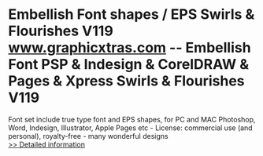 # Embellish Font shapes / EPS Swirls & Flourishes V119<br />www.graphicxtras.com -- Embellish Font PSP & Indesign & CorelDRAW & Pages & Xpress Swirls & Flourishes V119

Font set include true type font and EPS shapes, for PC and MAC Photoshop, Word, Indesign, Illustrator, Apple Pages etc - License: commercial use (and personal), royalty-free - many wonderful designs<br />[>> Detailed information](https://secure.shareit.com/shareit/product.html?productid=300469394&affiliateid=200057808)